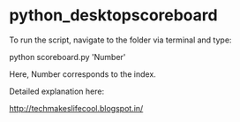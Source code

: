# python_desktopscoreboard

To run the script, navigate to the folder via terminal and type:

python scoreboard.py 'Number'

Here, Number corresponds to the index.

Detailed explanation here:

http://techmakeslifecool.blogspot.in/
